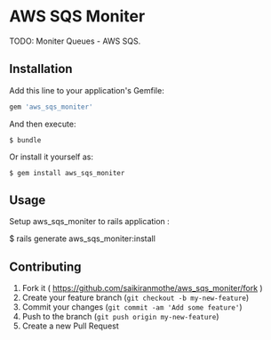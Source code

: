 # AWS SQS Moniter

TODO: Moniter Queues - AWS SQS.

## Installation

Add this line to your application's Gemfile:

```ruby
gem 'aws_sqs_moniter'
```

And then execute:

    $ bundle

Or install it yourself as:

    $ gem install aws_sqs_moniter



## Usage
Setup  aws_sqs_moniter to rails application :

   $ rails generate aws_sqs_moniter:install


## Contributing

1. Fork it ( https://github.com/saikiranmothe/aws_sqs_moniter/fork )
2. Create your feature branch (`git checkout -b my-new-feature`)
3. Commit your changes (`git commit -am 'Add some feature'`)
4. Push to the branch (`git push origin my-new-feature`)
5. Create a new Pull Request
